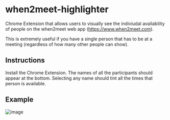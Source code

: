 # when2meet-highlighter
Chrome Extension that allows users to visually see the indiviudal availability of people on the when2meet web app (https://www.when2meet.com).

This is extremely useful if you have a single person that has to be at a meeting (regardless of how many other people can show).

## Instructions
Install the Chrome Extension. The names of all the participants should appear at the bottom. Selecting any name should tint all the times that person is available.

## Example
![image](https://user-images.githubusercontent.com/326557/33244537-73133eee-d2c7-11e7-87cb-3573ccfd59cf.png)
